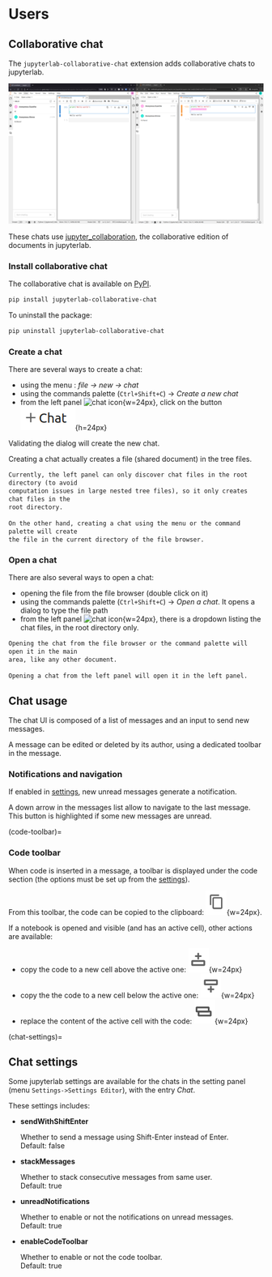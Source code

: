 # Users

## Collaborative chat

The `jupyterlab-collaborative-chat` extension adds collaborative chats to jupyterlab.

![collaborative chat](../_static/images/collaboarative-chat.png)

These chats use [jupyter_collaboration](https://jupyterlab-realtime-collaboration.readthedocs.io/en/latest/),
the collaborative edition of documents in jupyterlab.

### Install collaborative chat

The collaborative chat is available on [PyPI](https://pypi.org/project/jupyterlab-collaborative-chat/).

```bash
pip install jupyterlab-collaborative-chat
```

To uninstall the package:

```bash
pip uninstall jupyterlab-collaborative-chat
```

### Create a chat

There are several ways to create a chat:

- using the menu : *file -> new -> chat*
- using the commands palette (`Ctrl+Shift+C`) -> *Create a new chat*
- from the left panel ![chat icon](../../../packages/jupyter-chat/style/icons/chat.svg){w=24px},
click on the button ![left panel new chat](../_static/images/left-panel-new-chat.png){h=24px}

Validating the dialog will create the new chat.

Creating a chat actually creates a file (shared document) in the tree files.

```{warning}
Currently, the left panel can only discover chat files in the root directory (to avoid
computation issues in large nested tree files), so it only creates chat files in the
root directory.

On the other hand, creating a chat using the menu or the command palette will create
the file in the current directory of the file browser.
```

### Open a chat

There are also several ways to open a chat:

- opening the file from the file browser (double click on it)
- using the commands palette (`Ctrl+Shift+C`) -> *Open a chat*. It opens a dialog to
type the file path
- from the left panel ![chat icon](../../../packages/jupyter-chat/style/icons/chat.svg){w=24px},
there is a dropdown listing the chat files, in the root directory only.

```{note}
Opening the chat from the file browser or the command palette will open it in the main
area, like any other document.

Opening a chat from the left panel will open it in the left panel.
```

## Chat usage

The chat UI is composed of a list of messages and an input to send new messages.

A message can be edited or deleted by its author, using a dedicated toolbar in the
message.

### Notifications and navigation

If enabled in [settings](#chat-settings), new unread messages generate a notification.

A down arrow in the messages list allow to navigate to the last message. This button is
highlighted if some new messages are unread.

(code-toolbar)=

### Code toolbar

When code is inserted in a message, a toolbar is displayed under the code section (the
options must be set up from the [settings](#chat-settings)).

From this toolbar, the code can be copied to the clipboard:
![code toolbar copy](../_static/images/code-toolbar-copy.png){w=24px}.

If a notebook is opened and visible (and has an active cell), other actions are
available:

- copy the code to a new cell above the active one:
![code toolbar cell above](../_static/images/code-toolbar-above.png){w=24px}
- copy the the code to a new cell below the active one:
![code toolbar cell below](../_static/images/code-toolbar-below.png){w=24px}
- replace the content of the active cell with the code:
![code toolbar cell replace](../_static/images/code-toolbar-replace.png){w=24px}

(chat-settings)=

## Chat settings

Some jupyterlab settings are available for the chats in the setting panel
(menu `Settings->Settings Editor`), with the entry *Chat*.

These settings includes:

- **sendWithShiftEnter**

  Whether to send a message using Shift-Enter instead of Enter.\
  Default: false

- **stackMessages**

  Whether to stack consecutive messages from same user.\
  Default: true

- **unreadNotifications**

  Whether to enable or not the notifications on unread messages.\
  Default: true

- **enableCodeToolbar**

  Whether to enable or not the code toolbar.\
  Default: true
